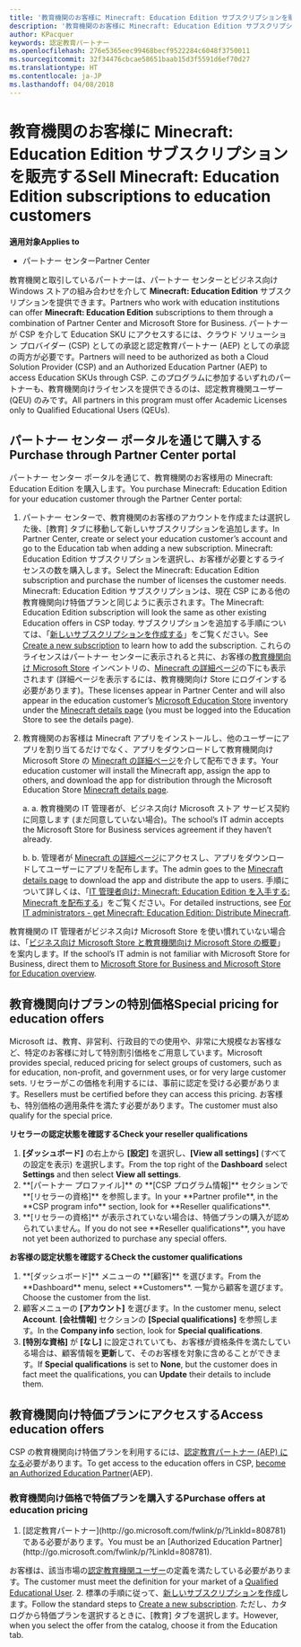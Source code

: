 ```yaml
---
title: '教育機関のお客様に Minecraft: Education Edition サブスクリプションを販売する'
description: '教育機関のお客様に Minecraft: Education Edition サブスクリプションを販売する'
author: KPacquer
keywords: 認定教育パートナー
ms.openlocfilehash: 276e5365eec99468becf9522284c6048f3750011
ms.sourcegitcommit: 32f34476cbcae58651baab15d3f5591d6ef70d27
ms.translationtype: HT
ms.contentlocale: ja-JP
ms.lasthandoff: 04/08/2018
---
```

# <a name="sell-minecraft-education-edition-subscriptions-to-education-customers"></a><span data-ttu-id="06691-104">教育機関のお客様に Minecraft: Education Edition サブスクリプションを販売する</span><span class="sxs-lookup"><span data-stu-id="06691-104">Sell Minecraft: Education Edition subscriptions to education customers</span></span>

**<span data-ttu-id="06691-105">適用対象</span><span class="sxs-lookup"><span data-stu-id="06691-105">Applies to</span></span>**

-  <span data-ttu-id="06691-106">パートナー センター</span><span class="sxs-lookup"><span data-stu-id="06691-106">Partner Center</span></span>

<span data-ttu-id="06691-107">教育機関と取引しているパートナーは、パートナー センターとビジネス向け Windows ストアの組み合わせを介して **Minecraft: Education Edition** サブスクリプションを提供できます。</span><span class="sxs-lookup"><span data-stu-id="06691-107">Partners who work with education institutions can offer **Minecraft: Education Edition** subscriptions to them through a combination of Partner Center and Microsoft Store for Business.</span></span>  <span data-ttu-id="06691-108">パートナーが CSP を介して Education SKU にアクセスするには、クラウド ソリューション プロバイダー (CSP) としての承認と認定教育パートナー (AEP) としての承認の両方が必要です。</span><span class="sxs-lookup"><span data-stu-id="06691-108">Partners will need to be authorized as both a Cloud Solution Provider (CSP) and an Authorized Education Partner (AEP) to access Education SKUs through CSP.</span></span>  <span data-ttu-id="06691-109">このプログラムに参加するいずれのパートナーも、教育機関向けライセンスを提供できるのは、認定教育機関ユーザー (QEU) のみです。</span><span class="sxs-lookup"><span data-stu-id="06691-109">All partners in this program must offer Academic Licenses only to Qualified Educational Users (QEUs).</span></span> 

## <a name="purchase-through-partner-center-portal"></a><span data-ttu-id="06691-110">パートナー センター ポータルを通じて購入する</span><span class="sxs-lookup"><span data-stu-id="06691-110">Purchase through Partner Center portal</span></span> 
<span data-ttu-id="06691-111">パートナー センター ポータルを通じて、教育機関のお客様用の Minecraft: Education Edition を購入します。</span><span class="sxs-lookup"><span data-stu-id="06691-111">You purchase Minecraft: Education Edition for your education customer through the Partner Center portal:</span></span> 

  1.  <span data-ttu-id="06691-112">パートナー センターで、教育機関のお客様のアカウントを作成または選択した後、[教育] タブに移動して新しいサブスクリプションを追加します。</span><span class="sxs-lookup"><span data-stu-id="06691-112">In Partner Center, create or select your education customer’s account and go to the Education tab when adding a new subscription.</span></span>  <span data-ttu-id="06691-113">Minecraft: Education Edition サブスクリプションを選択し、お客様が必要とするライセンスの数を購入します。</span><span class="sxs-lookup"><span data-stu-id="06691-113">Select the Minecraft: Education Edition subscription and purchase the number of licenses the customer needs.</span></span> <span data-ttu-id="06691-114">Minecraft: Education Edition サブスクリプションは、現在 CSP にある他の教育機関向け特価プランと同じように表示されます。</span><span class="sxs-lookup"><span data-stu-id="06691-114">The Minecraft: Education Edition subscription will look the same as other existing Education offers in CSP today.</span></span> <span data-ttu-id="06691-115">サブスクリプションを追加する手順については、「[新しいサブスクリプションを作成する](create-a-new-subscription.md)」をご覧ください。</span><span class="sxs-lookup"><span data-stu-id="06691-115">See [Create a new subscription](create-a-new-subscription.md) to learn how to add the subscription.</span></span> <span data-ttu-id="06691-116">これらのライセンスはパートナー センターに表示されると共に、お客様の[教育機関向け Microsoft Store](https://educationstore.microsoft.com/en-us/store) インベントリの、[Minecraft の詳細ページ](https://educationstore.microsoft.com/en-us/store/details/minecraft-education-edition/9nblggh4r2r6)の下にも表示されます (詳細ページを表示するには、教育機関向け Store にログインする必要があります)。</span><span class="sxs-lookup"><span data-stu-id="06691-116">These licenses appear in Partner Center and will also appear in the education customer’s [Microsoft Education Store](https://educationstore.microsoft.com/en-us/store) inventory under the [Minecraft details page](https://educationstore.microsoft.com/en-us/store/details/minecraft-education-edition/9nblggh4r2r6) (you must be logged into the Education Store to see the details page).</span></span> 

  2.  <span data-ttu-id="06691-117">教育機関のお客様は Minecraft アプリをインストールし、他のユーザーにアプリを割り当てるだけでなく、アプリをダウンロードして教育機関向け Microsoft Store の [Minecraft の詳細ページ](https://educationstore.microsoft.com/en-us/store/details/minecraft-education-edition/9nblggh4r2r6)を介して配布できます。</span><span class="sxs-lookup"><span data-stu-id="06691-117">Your education customer will install the Minecraft app, assign the app to others, and download the app for distribution through the Microsoft Education Store [Minecraft details page](https://educationstore.microsoft.com/en-us/store/details/minecraft-education-edition/9nblggh4r2r6).</span></span> 

      <span data-ttu-id="06691-118">a. </span><span class="sxs-lookup"><span data-stu-id="06691-118">a.</span></span> <span data-ttu-id="06691-119">教育機関の IT 管理者が、ビジネス向け Microsoft ストア サービス契約に同意します (まだ同意していない場合)。</span><span class="sxs-lookup"><span data-stu-id="06691-119">The school’s IT admin accepts the Microsoft Store for Business services agreement if they haven’t already.</span></span> 

      <span data-ttu-id="06691-120">b. </span><span class="sxs-lookup"><span data-stu-id="06691-120">b.</span></span> <span data-ttu-id="06691-121">管理者が [Minecraft の詳細ページ](https://educationstore.microsoft.com/en-us/store/details/minecraft-education-edition/9nblggh4r2r6)にアクセスし、アプリをダウンロードしてユーザーにアプリを配布します。</span><span class="sxs-lookup"><span data-stu-id="06691-121">The admin goes to the [Minecraft details page](https://educationstore.microsoft.com/en-us/store/details/minecraft-education-edition/9nblggh4r2r6) to download the app and distribute the app to users.</span></span> <span data-ttu-id="06691-122">手順について詳しくは、「[IT 管理者向け: Minecraft: Education Edition を入手する: Minecraft を配布する](https://docs.microsoft.com/education/windows/school-get-minecraft#distribute-minecraft)」をご覧ください。</span><span class="sxs-lookup"><span data-stu-id="06691-122">For detailed instructions, see [For IT administrators - get Minecraft: Education Edition: Distribute Minecraft](https://docs.microsoft.com/education/windows/school-get-minecraft#distribute-minecraft).</span></span>
    
  <span data-ttu-id="06691-123">教育機関の IT 管理者がビジネス向け Microsoft Store を使い慣れていない場合は、「[ビジネス向け Microsoft Store と教育機関向け Microsoft Store の概要](https://docs.microsoft.com/microsoft-store/windows-store-for-business-overview)」を案内します。</span><span class="sxs-lookup"><span data-stu-id="06691-123">If the school’s IT admin is not familiar with Microsoft Store for Business, direct them to [Microsoft Store for Business and Microsoft Store for Education overview](https://docs.microsoft.com/microsoft-store/windows-store-for-business-overview).</span></span> 

## <a name="special-pricing-for-education-offers"></a><span data-ttu-id="06691-124">教育機関向けプランの特別価格</span><span class="sxs-lookup"><span data-stu-id="06691-124">Special pricing for education offers</span></span>

<span data-ttu-id="06691-125">Microsoft は、教育、非営利、行政目的での使用や、非常に大規模なお客様など、特定のお客様に対して特別割引価格をご用意しています。</span><span class="sxs-lookup"><span data-stu-id="06691-125">Microsoft provides special, reduced pricing for select groups of customers, such as for education, non-profit, and government uses, or for very large customer sets.</span></span> <span data-ttu-id="06691-126">リセラーがこの価格を利用するには、事前に認定を受ける必要があります。</span><span class="sxs-lookup"><span data-stu-id="06691-126">Resellers must be certified before they can access this pricing.</span></span> <span data-ttu-id="06691-127">お客様も、特別価格の適用条件を満たす必要があります。</span><span class="sxs-lookup"><span data-stu-id="06691-127">The customer must also qualify for the special price.</span></span>

**<span data-ttu-id="06691-128">リセラーの認定状態を確認する</span><span class="sxs-lookup"><span data-stu-id="06691-128">Check your reseller qualifications</span></span>**

1.  <span data-ttu-id="06691-129">**[ダッシュボード]** の右上から **[設定]** を選択し、**[View all settings]** (すべての設定を表示) を選択します。</span><span class="sxs-lookup"><span data-stu-id="06691-129">From the top right of the **Dashboard** select **Settings** and then select **View all settings**.</span></span>
2.  <span data-ttu-id="06691-130">
          **[パートナー プロファイル]** の **[CSP プログラム情報]** セクションで **[リセラーの資格]** を参照します。</span><span class="sxs-lookup"><span data-stu-id="06691-130">In your **Partner profile**, in the **CSP program info** section, look for **Reseller qualifications**.</span></span>
3.  <span data-ttu-id="06691-131">
          **[リセラーの資格]** が表示されていない場合は、特価プランの購入が認められていません。</span><span class="sxs-lookup"><span data-stu-id="06691-131">If you do not see **Reseller qualifications**, you have not yet been authorized to purchase any special offers.</span></span>

**<span data-ttu-id="06691-132">お客様の認定状態を確認する</span><span class="sxs-lookup"><span data-stu-id="06691-132">Check the customer qualifications</span></span>**

1.  <span data-ttu-id="06691-133">
          **[ダッシュボード]** メニューの **[顧客]** を選びます。</span><span class="sxs-lookup"><span data-stu-id="06691-133">From the **Dashboard** menu, select **Customers**.</span></span> <span data-ttu-id="06691-134">一覧から顧客を選びます。</span><span class="sxs-lookup"><span data-stu-id="06691-134">Choose the customer from the list.</span></span>
2.  <span data-ttu-id="06691-135">顧客メニューの **[アカウント]** を選びます。</span><span class="sxs-lookup"><span data-stu-id="06691-135">In the customer menu, select **Account**.</span></span> <span data-ttu-id="06691-136">
          **[会社情報]** セクションの **[Special qualifications]** を参照します。</span><span class="sxs-lookup"><span data-stu-id="06691-136">In the **Company info** section, look for **Special qualifications**.</span></span>
3.  <span data-ttu-id="06691-137">**[特別な資格]** が **[なし]** に設定されていても、お客様が資格条件を満たしている場合は、顧客情報を**更新**して、そのお客様を対象に含めることができます。</span><span class="sxs-lookup"><span data-stu-id="06691-137">If **Special qualifications** is set to **None**, but the customer does in fact meet the qualifications, you can **Update** their details to include them.</span></span>

## <a name="access-education-offers"></a><span data-ttu-id="06691-138">教育機関向け特価プランにアクセスする</span><span class="sxs-lookup"><span data-stu-id="06691-138">Access education offers</span></span> 

<span data-ttu-id="06691-139">CSP の教育機関向け特価プランを利用するには、[認定教育パートナー (AEP) になる](http://go.microsoft.com/fwlink/p/?LinkId=808781)必要があります。</span><span class="sxs-lookup"><span data-stu-id="06691-139">To get access to the education offers in CSP, [become an Authorized Education Partner](http://go.microsoft.com/fwlink/p/?LinkId=808781)(AEP).</span></span>

### <a name="purchase-offers-at-education-pricing"></a><span data-ttu-id="06691-140">教育機関向け価格で特価プランを購入する</span><span class="sxs-lookup"><span data-stu-id="06691-140">Purchase offers at education pricing</span></span>

1. <span data-ttu-id="06691-141">
          [認定教育パートナー](http://go.microsoft.com/fwlink/p/?LinkId=808781)である必要があります。</span><span class="sxs-lookup"><span data-stu-id="06691-141">You must be an [Authorized Education Partner](http://go.microsoft.com/fwlink/p/?LinkId=808781).</span></span>
<span data-ttu-id="06691-142">お客様は、該当市場の[認定教育機関ユーザー](http://go.microsoft.com/fwlink/p/?LinkId=808795)の定義を満たしている必要があります。</span><span class="sxs-lookup"><span data-stu-id="06691-142">The customer must meet the definition for your market of a [Qualified Educational User](http://go.microsoft.com/fwlink/p/?LinkId=808795).</span></span>
2. <span data-ttu-id="06691-143">標準の手順に従って、[新しいサブスクリプションを作成](create-a-new-subscription.md)します。</span><span class="sxs-lookup"><span data-stu-id="06691-143">Follow the standard steps to [Create a new subscription](create-a-new-subscription.md).</span></span> <span data-ttu-id="06691-144">ただし、カタログから特価プランを選択するときに、[教育] タブを選択します。</span><span class="sxs-lookup"><span data-stu-id="06691-144">However, when you select the offer from the catalog, choose it from the Education tab.</span></span>






<!-- ## Purchase through Partner Center API 

To help your education customers buy and deploy Minecraft: Education Edition through the Partner Center API:
  
  1.  See [Create an order](https://msdn.microsoft.com/library/partnercenter/mt634667.aspx(d=robot)) to learn how to use the Partner Center API to buy the desired number of licenses of Minecraft: Education Edition subscription.  Be sure to use the following Offer ID:  
     
      "OfferId": "EE10CBD2-7A12-45DE-BE11-0C2C7C6EEEB1"
     
      See [Get a list of subscriptions by ID](https://msdn.microsoft.com/library/partnercenter/mt683489.aspx) to learn how to see these licenses.  Note that these will also appear in the education customer’s [Microsoft Store for Business](https://www.microsoft.com/business-store) inventory under the [Minecraft details page](https://businessstore.microsoft.com/en-us/app-detail/9NBLGGH4R2R6/0016/00000000000000000000000000000000/online) (you must be logged into Store for Business to see this page).    

  2. Direct your education customer to distribute Minecraft through the Microsoft Store for Business [Minecraft details page](https://businessstore.microsoft.com/en-us/app-detail/9NBLGGH4R2R6/0016/00000000000000000000000000000000/online). Through Microsoft Store for Business, they can install the app, assign the app to others, and download the app to distribute. (Currently, Partner Center doesn't support these tasks.) 

     a. The school’s IT admin accepts the Microsoft Store for Business services agreement if they haven’t already.
    
     b. The admin goes to the Minecraft details page to download the app and distribute the app to users. For detailed instructions, see [For IT administrators - get Minecraft: Education Edition: Distribute Minecraft](https://docs.microsoft.com/education/windows/school-get-minecraft#distribute-minecraft). 

  If the school’s IT admin is not familiar with Microsoft Store for Business, direct them to [Microsoft Store for Business overview](https://docs.microsoft.com/microsoft-store/windows-store-for-business-overview). 

-->